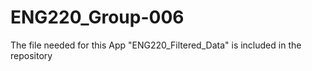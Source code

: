 # ENG220_Group-006
The file needed for this App "ENG220_Filtered_Data" is included in the repository
